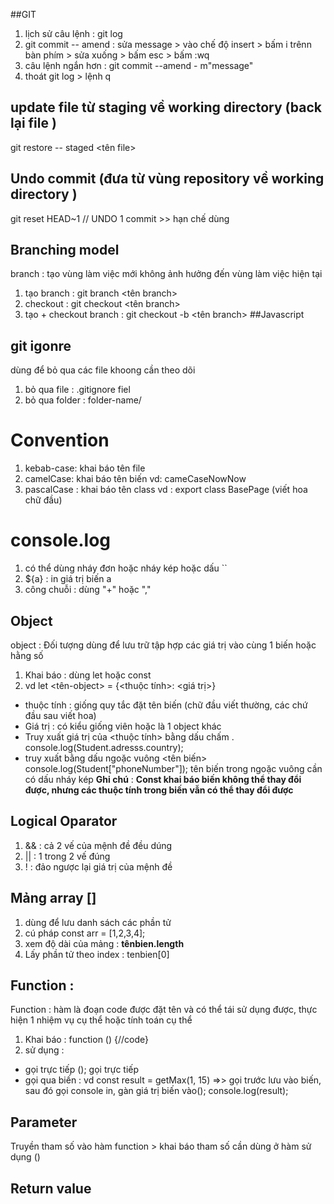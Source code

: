 ##GIT
1. lịch sử câu lệnh : git log
2. git commit -- amend : sửa message > vào chế độ insert > bấm i trênn bàn phím > sửa xuống  > bấm esc  > bấm :wq
3. câu lệnh ngắn hơn : git commit --amend - m"message"
4. thoát git log > lệnh q
## update file từ staging về working directory (back lại file )
git restore -- staged <tên file>

## Undo commit (đưa từ vùng repository về working directory )
git reset HEAD~1 // UNDO 1 commit >> hạn chế dùng
## Branching model
branch : tạo vùng làm việc mới không ảnh hưởng đến vùng làm việc hiện tại
1. tạo branch : git branch <tên branch>
2. checkout : git checkout <tên branch>
3. tạo + checkout branch  : git checkout -b <tên branch>
##Javascript
## git igonre
dùng để bỏ qua các file khoong cần theo dõi
1. bỏ qua file : .gitignore fiel
2. bỏ qua folder : folder-name/
# Convention
1. kebab-case: khai báo tên file
2. camelCase: khai báo tên biến vd: cameCaseNowNow
3. pascalCase : khai báo tên class vd : export class BasePage (viết hoa chữ đầu)
# console.log
1. có thể dùng nháy đơn hoặc nháy kép hoặc dấu  ``
2. ${a} : in giá trị biến a
3. công chuỗi : dùng "+" hoặc ","
## Object
object : Đối tượng dùng để lưu trữ tập hợp các giá trị vào cùng 1 biến hoặc hằng số
1. Khai báo : dùng let hoặc const
2. vd let <tên-object> = {<thuộc tính>: <giá trị>}
- thuộc tính : giống quy tắc đặt tên biến (chữ đầu viết thường, các chứ đầu sau viết hoa)
- Giá trị : có kiểu giống viên hoặc là 1 object khác
- Truy xuất giá trị của <thuộc tính> bằng dấu chấm . console.log(Student.adresss.country);
- truy xuất bằng dấu ngoặc vuông <tên biến> console.log(Student["phoneNumber"]); tên biến trong ngoặc vuông cần có dấu nháy kép
**Ghi chú** : **Const khai báo biến không thể thay đổi được, nhưng các thuộc tính trong biến vẫn có thể thay đổi được**

## Logical Oparator
1. && : cả 2 vế của mệnh đề đều dúng
2. || : 1 trong 2 vế đúng
3. ! : đảo ngược lại giá trị của mệnh đề

## Mảng array []
1. dùng để lưu danh sách các phần tử
2. cú pháp const arr = [1,2,3,4];
3. xem độ dài của mảng : **tênbien.length**
4. Lấy phần tử theo index : tenbien[0]
## Function :
Function : hàm là đoạn code được đặt tên và có thể tái sử dụng được, thực hiện 1 nhiệm vụ cụ thể hoặc tính toán cụ thể
1. Khai báo : function <nameFunction>() {//code}
2. sử dụng : 
- gọi trực tiếp <nameFunction>(); gọi trực tiếp
-  gọi qua biến : vd const result = getMax(1, 15) =>> gọi trước lưu vào biến, sau đó gọi console in, gàn giá trị biến vào(); console.log(result);


## Parameter
Truyền tham số vào hàm function > khai báo tham số cần dùng ở hàm sử dụng ()
## Return value 
